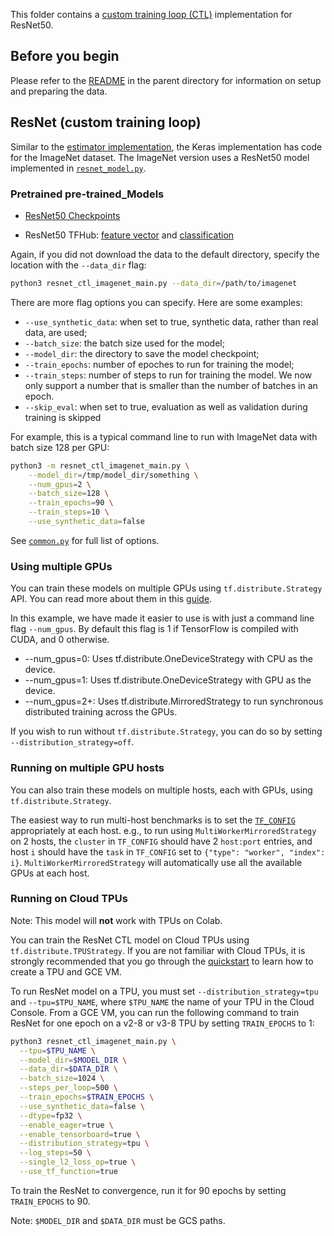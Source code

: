 This folder contains a
[custom training loop (CTL)](#resnet-custom-training-loop) implementation for
ResNet50.

## Before you begin
Please refer to the [README](../README.md) in the parent directory for
information on setup and preparing the data.

## ResNet (custom training loop)

Similar to the [estimator implementation](../../../r1/resnet), the Keras
implementation has code for the ImageNet dataset. The ImageNet
version uses a ResNet50 model implemented in
[`resnet_model.py`](./resnet_model.py).


### Pretrained pre-trained_Models

* [ResNet50 Checkpoints](https://storage.googleapis.com/cloud-tpu-checkpoints/resnet/resnet50.tar.gz)

* ResNet50 TFHub: [feature vector](https://tfhub.dev/tensorflow/resnet_50/feature_vector/1)
and [classification](https://tfhub.dev/tensorflow/resnet_50/classification/1)

Again, if you did not download the data to the default directory, specify the
location with the `--data_dir` flag:

```bash
python3 resnet_ctl_imagenet_main.py --data_dir=/path/to/imagenet
```

There are more flag options you can specify. Here are some examples:

- `--use_synthetic_data`: when set to true, synthetic data, rather than real
data, are used;
- `--batch_size`: the batch size used for the model;
- `--model_dir`: the directory to save the model checkpoint;
- `--train_epochs`: number of epoches to run for training the model;
- `--train_steps`: number of steps to run for training the model. We now only
support a number that is smaller than the number of batches in an epoch.
- `--skip_eval`: when set to true, evaluation as well as validation during
training is skipped

For example, this is a typical command line to run with ImageNet data with
batch size 128 per GPU:

```bash
python3 -m resnet_ctl_imagenet_main.py \
    --model_dir=/tmp/model_dir/something \
    --num_gpus=2 \
    --batch_size=128 \
    --train_epochs=90 \
    --train_steps=10 \
    --use_synthetic_data=false
```

See [`common.py`](common.py) for full list of options.

### Using multiple GPUs

You can train these models on multiple GPUs using `tf.distribute.Strategy` API.
You can read more about them in this
[guide](https://www.tensorflow.org/guide/distribute_strategy).

In this example, we have made it easier to use is with just a command line flag
`--num_gpus`. By default this flag is 1 if TensorFlow is compiled with CUDA,
and 0 otherwise.

- --num_gpus=0: Uses tf.distribute.OneDeviceStrategy with CPU as the device.
- --num_gpus=1: Uses tf.distribute.OneDeviceStrategy with GPU as the device.
- --num_gpus=2+: Uses tf.distribute.MirroredStrategy to run synchronous
distributed training across the GPUs.

If you wish to run without `tf.distribute.Strategy`, you can do so by setting
`--distribution_strategy=off`.

### Running on multiple GPU hosts

You can also train these models on multiple hosts, each with GPUs, using
`tf.distribute.Strategy`.

The easiest way to run multi-host benchmarks is to set the
[`TF_CONFIG`](https://www.tensorflow.org/guide/distributed_training#TF_CONFIG)
appropriately at each host.  e.g., to run using `MultiWorkerMirroredStrategy` on
2 hosts, the `cluster` in `TF_CONFIG` should have 2 `host:port` entries, and
host `i` should have the `task` in `TF_CONFIG` set to `{"type": "worker",
"index": i}`.  `MultiWorkerMirroredStrategy` will automatically use all the
available GPUs at each host.

### Running on Cloud TPUs

Note: This model will **not** work with TPUs on Colab.

You can train the ResNet CTL model on Cloud TPUs using
`tf.distribute.TPUStrategy`. If you are not familiar with Cloud TPUs, it is
strongly recommended that you go through the
[quickstart](https://cloud.google.com/tpu/docs/quickstart) to learn how to
create a TPU and GCE VM.

To run ResNet model on a TPU, you must set `--distribution_strategy=tpu` and
`--tpu=$TPU_NAME`, where `$TPU_NAME` the name of your TPU in the Cloud Console.
From a GCE VM, you can run the following command to train ResNet for one epoch
on a v2-8 or v3-8 TPU by setting `TRAIN_EPOCHS` to 1:

```bash
python3 resnet_ctl_imagenet_main.py \
  --tpu=$TPU_NAME \
  --model_dir=$MODEL_DIR \
  --data_dir=$DATA_DIR \
  --batch_size=1024 \
  --steps_per_loop=500 \
  --train_epochs=$TRAIN_EPOCHS \
  --use_synthetic_data=false \
  --dtype=fp32 \
  --enable_eager=true \
  --enable_tensorboard=true \
  --distribution_strategy=tpu \
  --log_steps=50 \
  --single_l2_loss_op=true \
  --use_tf_function=true
```

To train the ResNet to convergence, run it for 90 epochs by setting
`TRAIN_EPOCHS` to 90.

Note: `$MODEL_DIR` and `$DATA_DIR` must be GCS paths.
